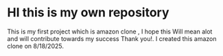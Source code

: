 # HI this is my own repository
This is my first project which is amazon clone , I hope this Will mean alot and will contribute 
towards my success Thank you!.
I created this amazon clone on 8/18/2025.